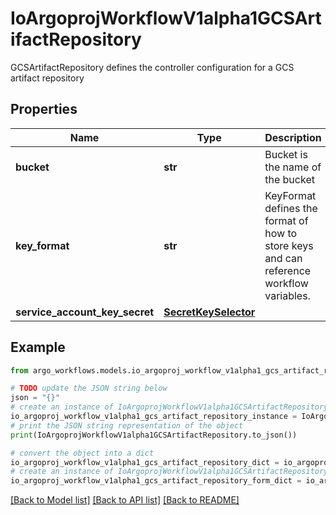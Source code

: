 # IoArgoprojWorkflowV1alpha1GCSArtifactRepository

GCSArtifactRepository defines the controller configuration for a GCS artifact repository

## Properties

Name | Type | Description | Notes
------------ | ------------- | ------------- | -------------
**bucket** | **str** | Bucket is the name of the bucket | [optional] 
**key_format** | **str** | KeyFormat defines the format of how to store keys and can reference workflow variables. | [optional] 
**service_account_key_secret** | [**SecretKeySelector**](SecretKeySelector.md) |  | [optional] 

## Example

```python
from argo_workflows.models.io_argoproj_workflow_v1alpha1_gcs_artifact_repository import IoArgoprojWorkflowV1alpha1GCSArtifactRepository

# TODO update the JSON string below
json = "{}"
# create an instance of IoArgoprojWorkflowV1alpha1GCSArtifactRepository from a JSON string
io_argoproj_workflow_v1alpha1_gcs_artifact_repository_instance = IoArgoprojWorkflowV1alpha1GCSArtifactRepository.from_json(json)
# print the JSON string representation of the object
print(IoArgoprojWorkflowV1alpha1GCSArtifactRepository.to_json())

# convert the object into a dict
io_argoproj_workflow_v1alpha1_gcs_artifact_repository_dict = io_argoproj_workflow_v1alpha1_gcs_artifact_repository_instance.to_dict()
# create an instance of IoArgoprojWorkflowV1alpha1GCSArtifactRepository from a dict
io_argoproj_workflow_v1alpha1_gcs_artifact_repository_form_dict = io_argoproj_workflow_v1alpha1_gcs_artifact_repository.from_dict(io_argoproj_workflow_v1alpha1_gcs_artifact_repository_dict)
```
[[Back to Model list]](../README.md#documentation-for-models) [[Back to API list]](../README.md#documentation-for-api-endpoints) [[Back to README]](../README.md)



